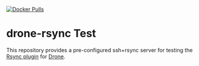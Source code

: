 [![Docker Pulls](https://img.shields.io/docker/pulls/msteinert/drone-rsync-test.svg)](https://hub.docker.com/r/msteinert/drone-rsync-test/)


# drone-rsync Test

This repository provides a pre-configured ssh+rsync server for testing the
[Rsync plugin][] for [Drone][].

[Rsync plugin]: https://github.com/drone-plugins/drone-rsync
[Drone]: https://github.com/drone/drone

